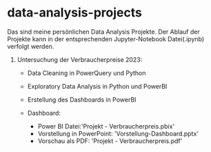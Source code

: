# data-analysis-projects

Das sind meine persönlichen Data Analysis Projekte. Der Ablauf der Projekte kann in der entsprechenden Jupyter-Notebook Datei(.ipynb) verfolgt werden.

1. Untersuchung der Verbraucherpreise 2023:
    * Data Cleaning in PowerQuery und Python
    * Exploratory Data Analysis in Python und PowerBI
    * Erstellung des Dashboards in PowerBI

    * Dashboard:
        * Power BI Datei:'Projekt - Verbraucherpreis.pbix'
        * Vorstellung in PowerPoint: 'Vorstellung-Dashboard.pptx'
        * Vorschau als PDF: 'Projekt - Verbraucherpreis.pdf'

